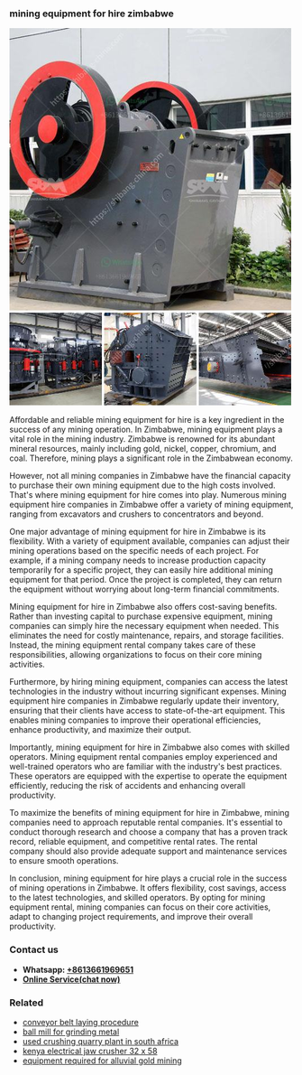 <h3>mining equipment for hire zimbabwe</h3><img src='1703042230.jpg' alt=''><p>Affordable and reliable mining equipment for hire is a key ingredient in the success of any mining operation. In Zimbabwe, mining equipment plays a vital role in the mining industry. Zimbabwe is renowned for its abundant mineral resources, mainly including gold, nickel, copper, chromium, and coal. Therefore, mining plays a significant role in the Zimbabwean economy. </p><p>However, not all mining companies in Zimbabwe have the financial capacity to purchase their own mining equipment due to the high costs involved. That's where mining equipment for hire comes into play. Numerous mining equipment hire companies in Zimbabwe offer a variety of mining equipment, ranging from excavators and crushers to concentrators and beyond.</p><p>One major advantage of mining equipment for hire in Zimbabwe is its flexibility. With a variety of equipment available, companies can adjust their mining operations based on the specific needs of each project. For example, if a mining company needs to increase production capacity temporarily for a specific project, they can easily hire additional mining equipment for that period. Once the project is completed, they can return the equipment without worrying about long-term financial commitments.</p><p>Mining equipment for hire in Zimbabwe also offers cost-saving benefits. Rather than investing capital to purchase expensive equipment, mining companies can simply hire the necessary equipment when needed. This eliminates the need for costly maintenance, repairs, and storage facilities. Instead, the mining equipment rental company takes care of these responsibilities, allowing organizations to focus on their core mining activities.</p><p>Furthermore, by hiring mining equipment, companies can access the latest technologies in the industry without incurring significant expenses. Mining equipment hire companies in Zimbabwe regularly update their inventory, ensuring that their clients have access to state-of-the-art equipment. This enables mining companies to improve their operational efficiencies, enhance productivity, and maximize their output.</p><p>Importantly, mining equipment for hire in Zimbabwe also comes with skilled operators. Mining equipment rental companies employ experienced and well-trained operators who are familiar with the industry's best practices. These operators are equipped with the expertise to operate the equipment efficiently, reducing the risk of accidents and enhancing overall productivity.</p><p>To maximize the benefits of mining equipment for hire in Zimbabwe, mining companies need to approach reputable rental companies. It's essential to conduct thorough research and choose a company that has a proven track record, reliable equipment, and competitive rental rates. The rental company should also provide adequate support and maintenance services to ensure smooth operations.</p><p>In conclusion, mining equipment for hire plays a crucial role in the success of mining operations in Zimbabwe. It offers flexibility, cost savings, access to the latest technologies, and skilled operators. By opting for mining equipment rental, mining companies can focus on their core activities, adapt to changing project requirements, and improve their overall productivity.</p><h3>Contact us</h3><ul><li><strong>Whatsapp:&nbsp;<a href="https://wa.me/8613661969651">+8613661969651</a></strong></li><li><a href="https://swt.shibang-china.com/?git&amp;zhl&amp;mining equipment for hire zimbabwe"><strong>Online Service(chat now)</strong></a></li></ul><h3>Related</h3><ul><li><a href='conveyor belt laying procedure.md'>conveyor belt laying procedure</a></li><li><a href='ball mill for grinding metal.md'>ball mill for grinding metal</a></li><li><a href='used crushing quarry plant in south africa.md'>used crushing quarry plant in south africa</a></li><li><a href='kenya electrical jaw crusher 32 x 58.md'>kenya electrical jaw crusher 32 x 58</a></li><li><a href='equipment required for alluvial gold mining.md'>equipment required for alluvial gold mining</a></li></ul>